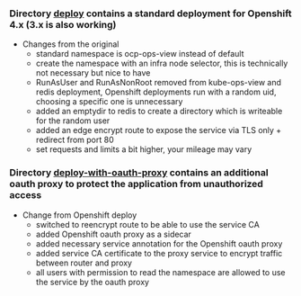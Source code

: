 ### Directory [deploy](deploy) contains a standard deployment for Openshift 4.x (3.x is also working)

- Changes from the original
  - standard namespace is ocp-ops-view instead of default
  - create the namespace with an infra node selector, this is technically not necessary but nice to have
  - RunAsUser and RunAsNonRoot removed from kube-ops-view and redis deployment, Openshift deployments run with a random uid, choosing a specific one is unnecessary
  - added an emptydir to redis to create a directory which is writeable for the random user
  - added an edge encrypt route to expose the service via TLS only + redirect from port 80
  - set requests and limits a bit higher, your mileage may vary

### Directory [deploy-with-oauth-proxy](deploy-with-oauth-oauth-proxy) contains an additional oauth proxy to protect the application from unauthorized access

- Change from Openshift deploy
  - switched to reencrypt route to be able to use the service CA
  - added Openshift oauth proxy as a sidecar
  - added necessary service annotation for the Openshift oauth proxy
  - added service CA certificate to the proxy service to encrypt traffic between router and proxy
  - all users with permission to read the namespace are allowed to use the service by the oauth proxy
